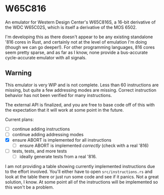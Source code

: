 # W65C816
An emulator for Western Design Center's W65C816S, a 16-bit derivative of the
WDC W65C02S, which is itself a derivative of the MOS 6502.

I'm developing this as there doesn't appear to be any existing standalone '816
cores in Rust, and certainly not at the level of emulation I'm doing
(though we can go deeper!). For other programming languages, 816 cores seem
pretty sparse, and as far as I know, none provide a bus-accurate cycle-accurate
emulator with all signals.

## Warning
This emulator is very WIP and is not complete. Less than 60 instructions are
missing, but quite a few addressing modes are missing. Correct instruction
behavior has not been verified for many instructions.

The external API is finalized, and you are free to base code off of this with
the expectation that it will work at some point in the future.

Current plans:
- [ ] continue adding instructions
- [ ] continue adding addressing modes
- [x] ensure ABORT is implemented for all instructions
  - [ ] ensure ABORT is implemented *correctly* (check with a real '816)
- [ ] tests, tests, and more tests
  - [ ] ideally generate tests from a real '816.

I am not providing a table showing currently implemented instructions due to
the effort involved. You'll either have to open `src/instructions.rs` and look
at the table there or just run some code and see if it panics. Not a great
solution, I know. At some point all of the instructions will be implemented so
this won't be a problem.
